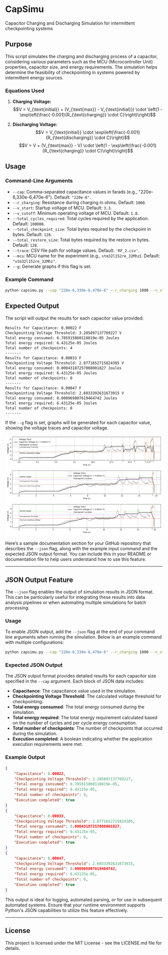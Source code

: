 # CapSimu
Capacitor Charging and Discharging Simulation for intermittent checkpointing systems

## Purpose

This script simulates the charging and discharging process of a capacitor, considering various parameters such as the MCU (Microcontroller Unit) properties, capacitor size, and energy requirements. The simulation helps determine the feasibility of checkpointing in systems powered by intermittent energy sources.

### Equations Used

1. **Charging Voltage:**
  $$V = V_{\text{initial}} + (V_{\text{max}} - V_{\text{initial}}) \cdot \left(1 - \exp\left(\frac{-0.001}{R_{\text{charging}} \cdot C}\right)\right)$$

2. **Discharging Voltage:**
   $$V = V_{\text{initial}} \cdot \exp\left(\frac{-0.001}{R_{\text{discharging}} \cdot C}\right)$$
   $$V = V + (V_{\text{max}} - V) \cdot \left(1 - \exp\left(\frac{-0.001}{R_{\text{charging}} \cdot C}\right)\right)$$

## Usage

### Command-Line Arguments

- `--cap`: Comma-separated capacitance values in farads (e.g., "220e-6,330e-6,470e-6"). Default: `"220e-6"`.
- `--r_charging`: Resistance during charging in ohms. Default: `1000`.
- `--v_start`: Startup voltage of MCU. Default: `3.3`.
- `--v_cutoff`: Minimum operating voltage of MCU. Default: `1.8`.
- `--total_cycles_required`: Total cycles required by the application. Default: `100000`.
- `--total_checkpoint_size`: Total bytes required by the checkpoint in bytes. Default: `128`.
- `--total_restore_size`: Total bytes required by the restore in bytes. Default: `128`.
- `--trace`: CSV file path for voltage values. Default: `'RF_2.csv'`.
- `--mcu`: MCU name for the experiment (e.g., `stm32l152re_32Mhz`). Default: `"stm32l152re_32Mhz"`.
- `--g`: Generate graphs if this flag is set.

### Example Command

```sh
python capsimu.py --cap "220e-6,330e-6,470e-6" --r_charging 1000 --v_start 3.3 --v_cutoff 1.8 --total_cycles_required 100000 --total_checkpoint_size 128 --total_restore_size 128 --trace '/traces/RF_2.csv' --mcu 'stm32l152re_32Mhz' --g
```


## Expected Output

   The script will output the results for each capacitor value provided:

   ```
Results for Capacitance: 0.00022 F
Checkpointing Voltage Threshold: 3.285897137769227 V
Total energy consumed: 6.785915860118819e-05 Joules
Total energy required: 6.43125e-05 Joules
Total number of checkpoints: 4
-------
Results for Capacitance: 0.00033 F
Checkpointing Voltage Threshold: 2.8771652715824305 V
Total energy consumed: 0.00043187257008001827 Joules
Total energy required: 6.43125e-05 Joules
Total number of checkpoints: 0
-------
Results for Capacitance: 0.00047 F
Checkpointing Voltage Threshold: 2.6033392631673915 V
Total energy consumed: 0.000969807619464742 Joules
Total energy required: 6.43125e-05 Joules
Total number of checkpoints: 0
-------
   ```

   If the `--g` flag is set, graphs will be generated for each capacitor value, showing the voltage traces and capacitor voltage.

   ![Alt text](/docs/screenshots/Figure_1.png?raw=true "Optional Title")
   ![Alt text](/docs/screenshots/Figure_2.png?raw=true "Optional Title")
   ![Alt text](/docs/screenshots/Figure_3.png?raw=true "Optional Title")


Here’s a sample documentation section for your GitHub repository that describes the `--json` flag, along with the example input command and the expected JSON output format. You can include this in your README or documentation file to help users understand how to use this feature.

---

## JSON Output Feature

The `--json` flag enables the output of simulation results in JSON format. This can be particularly useful for integrating these results into data analysis pipelines or when automating multiple simulations for batch processing.

### Usage

To enable JSON output, add the `--json` flag at the end of your command line arguments when running the simulation. Below is an example command with multiple configurations:

```bash
python capsimu.py --cap "220e-6,330e-6,470e-6" --r_charging 1000 --v_start 3.3 --v_cutoff 1.8 --total_cycles_required 100000 --total_checkpoint_size 128 --total_restore_size 128 --trace '/traces/RF_2.csv' --mcu 'stm32l152re_32Mhz' --json
```

### Expected JSON Output

The JSON output format provides detailed results for each capacitor size specified in the `--cap` argument. Each block of JSON data includes:

- **Capacitance**: The capacitance value used in the simulation.
- **Checkpointing Voltage Threshold**: The calculated voltage threshold for checkpointing.
- **Total energy consumed**: The total energy consumed during the simulation.
- **Total energy required**: The total energy requirement calculated based on the number of cycles and per cycle energy consumption.
- **Total number of checkpoints**: The number of checkpoints that occurred during the simulation.
- **Execution completed**: A boolean indicating whether the application execution requirements were met.

### Example Output

```json
{
    "Capacitance": 0.00022,
    "Checkpointing Voltage Threshold": 3.285897137769227,
    "Total energy consumed": 6.785915860118819e-05,
    "Total energy required": 6.43125e-05,
    "Total number of checkpoints": 4,
    "Execution completed": true
}
{
    "Capacitance": 0.00033,
    "Checkpointing Voltage Threshold": 2.8771652715824305,
    "Total energy consumed": 0.00043187257008001827,
    "Total energy required": 6.43125e-05,
    "Total number of checkpoints": 0,
    "Execution completed": true
}
{
    "Capacitance": 0.00047,
    "Checkpointing Voltage Threshold": 2.6033392631673915,
    "Total energy consumed": 0.000969807619464742,
    "Total energy required": 6.43125e-05,
    "Total number of checkpoints": 0,
    "Execution completed": true
}
```

This output is ideal for logging, automated parsing, or for use in subsequent automated systems. Ensure that your runtime environment supports Python's JSON capabilities to utilize this feature effectively.

---


## License

This project is licensed under the MIT License - see the LICENSE.md file for details.
